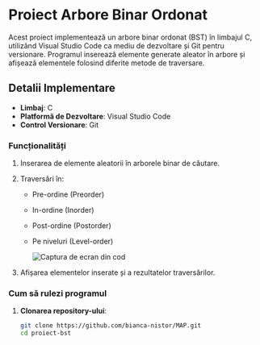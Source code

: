 # Proiect Arbore Binar Ordonat

Acest proiect implementează un arbore binar ordonat (BST) în limbajul C, utilizând Visual Studio Code ca mediu de dezvoltare și Git pentru versionare. Programul inserează elemente generate aleator în arbore și afișează elementele folosind diferite metode de traversare.

## Detalii Implementare

- **Limbaj**: C
- **Platformă de Dezvoltare**: Visual Studio Code
- **Control Versionare**: Git

### Funcționalități

1. Inserarea de elemente aleatorii în arborele binar de căutare.
2. Traversări în:
   - Pre-ordine (Preorder)
   - In-ordine (Inorder)
   - Post-ordine (Postorder)
   - Pe niveluri (Level-order)
  
     ![Captura de ecran din cod](https://drive.google.com/file/d/1RB-2cfF6jxV-EmH9W76q-8KbtMO8mGB1/view?usp=sharing)

3. Afișarea elementelor inserate și a rezultatelor traversărilor.

### Cum să rulezi programul

1. **Clonarea repository-ului**:
   ```bash
   git clone https://github.com/bianca-nistor/MAP.git
   cd proiect-bst

 
